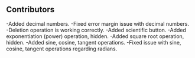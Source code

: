## Contributors
-Added decimal numbers.
-Fixed error margin issue with decimal numbers.
-Deletion operation is working correctly.
-Added scientific button.
-Added exponentiation (power) operation, hidden.
-Added square root operation, hidden.
-Added sine, cosine, tangent operations.
-Fixed issue with sine, cosine, tangent operations regarding radians.
